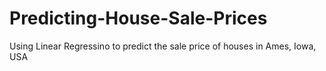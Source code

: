 # Predicting-House-Sale-Prices
Using Linear Regressino to predict the sale price of houses in Ames, Iowa, USA
